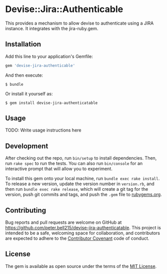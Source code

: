 # Devise::Jira::Authenticable

This provides a mechanism to allow devise to authenticate using a JIRA instance.  It
integrates with the jira-ruby.gem.

## Installation

Add this line to your application's Gemfile:

```ruby
gem 'devise-jira-authenticable'
```

And then execute:

    $ bundle

Or install it yourself as:

    $ gem install devise-jira-authenticatable

## Usage

TODO: Write usage instructions here

## Development

After checking out the repo, run `bin/setup` to install dependencies. Then, run `rake spec` to run the tests. You can also run `bin/console` for an interactive prompt that will allow you to experiment.

To install this gem onto your local machine, run `bundle exec rake install`. To release a new version, update the version number in `version.rb`, and then run `bundle exec rake release`, which will create a git tag for the version, push git commits and tags, and push the `.gem` file to [rubygems.org](https://rubygems.org).

## Contributing

Bug reports and pull requests are welcome on GitHub at https://github.com/peter.bell215/devise-jira-authenticatable. This project is intended to be a safe, welcoming space for collaboration, and contributors are expected to adhere to the [Contributor Covenant](http://contributor-covenant.org) code of conduct.


## License

The gem is available as open source under the terms of the [MIT License](http://opensource.org/licenses/MIT).


